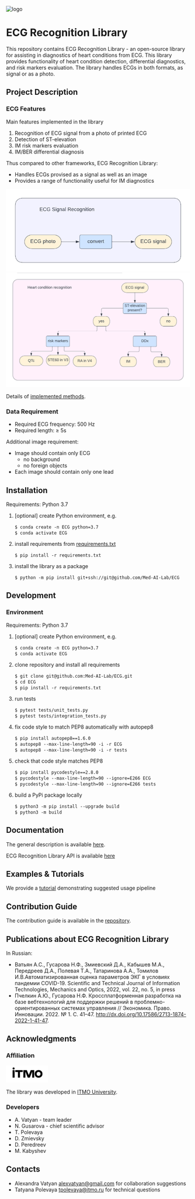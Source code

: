 ![logo](docs/logo.png)

# ECG Recognition Library
This repository contains ECG Recognition Library - an open-source library for assisting in diagnostics of heart conditions from ECG. This library provides functionality of heart condition detection, differential diagnostics, and risk markers evaluation. The library handles ECGs in both formats, as signal or as a photo.

## Project Description

### ECG Features
Main features implemented in the library
1. Recognition of ECG signal from a photo of printed ECG
1. Detection of ST-elevation
1. IM risk markers evaluation
1. IM/BER differential diagnosis

Thus compared to other frameworks, ECG Recognition Library:
* Handles ECGs provised as a signal as well as an image
* Provides a range of functionality useful for IM diagnostics

![project_structure_signal](docs/signal_pipeline.png)
![project_structure_ddx](docs/ddx_pipeline.png)

Details of [implemented methods](docs/models.md).

### Data Requirement
* Required ECG frequency: 500 Hz
* Required length: ≥ 5s

Additional image requirement:
* Image should contain only ECG
    * no background
    * no foreign objects
* Each image should contain only one lead

## Installation
Requirements: Python 3.7

1. [optional] create Python environment, e.g.
    ```
    $ conda create -n ECG python=3.7
    $ conda activate ECG
    ```
1. install requirements from [requirements.txt](requirements.txt)
    ```
    $ pip install -r requirements.txt
    ```
1. install the library as a package
    ```
    $ python -m pip install git+ssh://git@github.com/Med-AI-Lab/ECG
    ```

## Development
### Environment
Requirements: Python 3.7
1. [optional] create Python environment, e.g.
    ```
    $ conda create -n ECG python=3.7
    $ conda activate ECG
    ```
1. clone repository and install all requirements
    ```
    $ git clone git@github.com:Med-AI-Lab/ECG.git
    $ cd ECG
    $ pip install -r requirements.txt
    ```
1. run tests
    ```
    $ pytest tests/unit_tests.py
    $ pytest tests/integration_tests.py
    ```
1. fix code style to match PEP8 automatically with autopep8
    ```
    $ pip install autopep8==1.6.0
    $ autopep8 --max-line-length=90 -i -r ECG
    $ autopep8 --max-line-length=90 -i -r tests
    ```
1. check that code style matches PEP8
    ```
    $ pip install pycodestyle==2.8.0
    $ pycodestyle --max-line-length=90 --ignore=E266 ECG
    $ pycodestyle --max-line-length=90 --ignore=E266 tests
    ```
1. build a PyPi package locally
    ```
    $ python3 -m pip install --upgrade build
    $ python3 -m build
    ```

## Documentation
The general description is available [here](https://Med-AI-Lab.github.io/ECG/).

ECG Recognition Library API is available [here](https://med-ai-lab.github.io/ECG/docs/ECG/api.html)

## Examples & Tutorials
We provide a [tutorial](examples/intro_to_ECG.ipynb) demonstrating suggested usage pipeline

## Contribution Guide
The contribution guide is available in the [repository](./docs/contribution.md).

## Publications about ECG Recognition Library
In Russian:
* Ватьян А.С., Гусарова Н.Ф., Змиевский Д.А., Кабышев М.А., Передреев Д.А., Полевая Т.А., Татаринова А.А., Томилов И.В.Автоматизированная оценка параметров ЭКГ в условиях пандемии COVID-19. Scientific and Technical Journal of Information Technologies, Mechanics and Optics, 2022, vol. 22, no. 5, in press
* Пчелкин А.Ю., Гусарова Н.Ф. Кроссплатформенная разработка на базе вебтехнологий для поддержки решений в проблемно-ориентированных системах управления // Экономика. Право. Инновации. 2022. № 1. С. 41–47. http://dx.doi.org/10.17586/2713-1874-2022-1-41-47.

## Acknowledgments
### Affiliation
![itmo_logo](docs/itmo_logo_small.png)

The library was developed in [ITMO University](https://en.itmo.ru/).

### Developers
* A. Vatyan - team leader
* N. Gusarova - chief scientific advisor
* T. Polevaya
* D. Zmievsky
* D. Peredreev
* M. Kabyshev

## Contacts
* Alexandra Vatyan alexvatyan@gmail.com for collaboration suggestions
* Tatyana Polevaya tpolevaya@itmo.ru for technical questions
